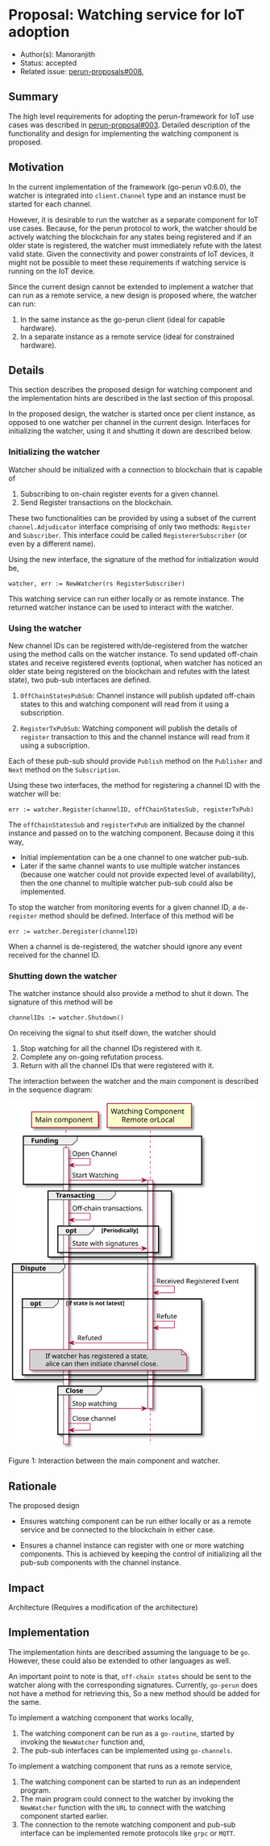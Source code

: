 <!-- This is a template for proposing design changes to the perun project. -->

# Proposal: Watching service for IoT adoption

* Author(s): Manoranjith
* Status: accepted
* Related issue: [perun-proposals#008](https://github.com/hyperledger-labs/perun-proposals/pull/008),


<!-- Use the above format for issues on github and full links for issues on other platforms. -->

## Summary

<!-- Provide a tl;dr summary -->
The high level requirements for adopting the perun-framework for IoT use cases
was described in [perun-proposal#003](./003-IoT-Adoption.md). Detailed
description of the functionality and design for implementing the watching
component is proposed.


## Motivation

<!-- introduction to the problem being solved & its background.  -->

In the current implementation of the framework (go-perun v0.6.0), the watcher is
integrated into `client.Channel` type and an instance must be started for each
channel.

However, it is desirable to run the watcher as a separate component for IoT use
cases. Because, for the perun protocol to work, the watcher should be actively
watching the blockchain for any states being registered and if an older state is
registered, the watcher must immediately refute with the latest valid state.
Given the connectivity and power constraints of IoT devices, it might not be
possible to meet these requirements if watching service is running on the IoT
device.

Since the current design cannot be extended to implement a watcher that can run
as a remote service, a new design is proposed where, the watcher can run:
1. In the same instance as the go-perun client (ideal for capable hardware).
2. In a separate instance as a remote service (ideal for constrained hardware).

## Details

<!-- Provide a detailed description of the proposal. -->

This section describes the proposed design for watching component and the
implementation hints are described in the last section of this proposal.

In the proposed design, the watcher is started once per client instance, as
opposed to one watcher per channel in the current design. Interfaces for
initializing the watcher, using it and shutting it down are described below.

### Initializing the watcher

Watcher should be initialized with a connection to blockchain that is capable of
1. Subscribing to on-chain register events for a given channel.
2. Send Register transactions on the blockchain.

These two functionalities can be provided by using a subset of the current
`channel.Adjudicator` interface comprising of only two methods: `Register` and
`Subscriber`. This interface could be called `RegistererSubscriber` (or even by
a different name).

Using the new interface, the signature of the method for initialization would
be,

```
watcher, err := NewWatcher(rs RegisterSubscriber)
```

This watching service can run either locally or as remote instance. The returned
watcher instance can be used to interact with the watcher.

### Using the watcher

New channel IDs can be registered with/de-registered from the watcher using the
method calls on the watcher instance. To send updated off-chain states and
receive registered events (optional, when watcher has noticed an older state
being registered on the blockchain and refutes with the latest state), two
pub-sub interfaces are defined.

1. `OffChainStatesPubSub`: Channel instance will publish updated off-chain
   states to this and watching component will read from it using a subscription.

2. `RegisterTxPubSub`: Watching component will publish the details of `register`
   transaction to this and the channel instance will read from it using a
   subscription.

Each of these pub-sub should provide `Publish` method on the `Publisher` and
`Next` method on the `Subscription`.

Using these two interfaces, the method for registering a channel ID with the
watcher will be:

```
err := watcher.Register(channelID, offChainStatesSub, registerTxPub)

```

The `offChainStatesSub` and `registerTxPub` are initialized by the channel
instance and passed on to the watching component. Because doing it this way,

- Initial implementation can be a one channel to one watcher pub-sub.
- Later if the same channel wants to use multiple watcher instances (because one
  watcher could not provide expected level of availability), then the one
  channel to multiple watcher pub-sub could also be implemented.

To stop the watcher from monitoring events for a given channel ID, a
`de-register` method should be defined. Interface of this method will be

```
err := watcher.Deregister(channelID)
```

When a channel is de-registered, the watcher should ignore any event received
for the channel ID.

### Shutting down the watcher

The watcher instance should also provide a method to shut it down. The signature
of this method will be

```
channelIDs := watcher.Shutdown()
```

On receiving the signal to shut itself down, the watcher should
1. Stop watching for all the channel IDs registered with it.
2. Complete any on-going refutation process.
3. Return with all the channel IDs that were registered with it.

The interaction between the watcher and the main component is described in the
sequence diagram:

![Interaction between the main component and watcher](004/watcher.svg)

Figure 1: Interaction between the main component and watcher.

## Rationale

<!-- Provide a discussion of alternative approaches and trade offs; advantages
and disadvantages of the specified approach.  -->

The proposed design

- Ensures watching component can be run either locally or as a remote service
  and be connected to the blockchain in either case.

- Ensures a channel instance can register with one or more watching components.
  This is achieved by keeping the control of initializing all the pub-sub
  components with the channel instance.

## Impact

<!-- Choose the level of impact this proposal will have: -->

<!-- Minor (Does not impact any existing features) -->
<!-- Major (Breaks one or more existing features) -->
<!-- New Feature (Introduces a functionality) -->
Architecture (Requires a modification of the architecture)

## Implementation

<!-- Provide a description of the implementation aspects. -->

The implementation hints are described assuming the language to be `go`.
However, these could also be extended to other languages as well.

An important point to note is that, `off-chain states` should be sent to the
watcher along with the corresponding signatures. Currently, `go-perun` does not
have a method for retrieving this, So a new method should be added for the same.

To implement a watching component that works locally,

1. The watching component can be run as a `go-routine`, started by invoking the
`NewWatcher` function and,
2. The pub-sub interfaces can be implemented using `go-channels`.

To implement a watching component that runs as a remote service,

1. The watching component can be started to run as an independent program.
2. The main program could connect to the watcher by invoking the `NewWatcher`
   function with the `URL` to connect with the watching component started
   earlier.
3. The connection to the remote watching component and pub-sub interface can be
   implemented remote protocols like `grpc` or `MQTT`.
